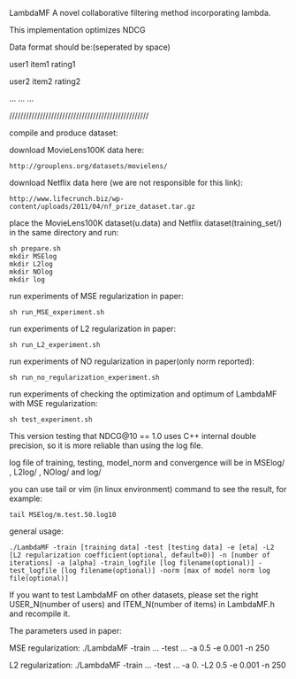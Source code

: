 LambdaMF
A novel collaborative filtering method incorporating lambda.

This implementation optimizes NDCG

Data format should be:(seperated by space)

user1 item1 rating1

user2 item2 rating2

... ... ...

//////////////////////////////////////////////////

compile and produce dataset:

download MovieLens100K data here:

	http://grouplens.org/datasets/movielens/
	
download Netflix data here (we are not responsible for this link):
	
	http://www.lifecrunch.biz/wp-content/uploads/2011/04/nf_prize_dataset.tar.gz

place the MovieLens100K dataset(u.data) and Netflix dataset(training_set/) in the same directory and run:

	sh prepare.sh
	mkdir MSElog
	mkdir L2log
	mkdir NOlog
	mkdir log

run experiments of MSE regularization in paper:

	sh run_MSE_experiment.sh	

run experiments of L2 regularization in paper:

	sh run_L2_experiment.sh	

run experiments of NO regularization in paper(only norm reported):

	sh run_no_regularization_experiment.sh	

run experiments of checking the optimization and optimum of LambdaMF with MSE regularization:

	sh test_experiment.sh 

This version testing that NDCG@10 == 1.0 uses C++ internal double precision, so it is more reliable than using the log file. 

log file of training, testing, model_norm and convergence will be in MSElog/ , L2log/ , NOlog/ and log/

you can use tail or vim (in linux environment) command to see the result, for example:

	tail MSElog/m.test.50.log10

general usage:

	./LambdaMF -train [training data] -test [testing data] -e [eta] -L2 [L2 regularization coefficient(optional, default=0)] -n [number of iterations] -a [alpha] -train_logfile [log filename(optional)] -test_logfile [log filename(optional)] -norm [max of model norm log file(optional)]

If you want to test LambdaMF on other datasets, please set the right USER_N(number of users) and ITEM_N(number of items) in LambdaMF.h and recompile it.

The parameters used in paper:

MSE regularization: ./LambdaMF -train ... -test ... -a 0.5 -e 0.001 -n 250

L2 regularization: ./LambdaMF -train ... -test ... -a 0. -L2 0.5 -e 0.001 -n 250

